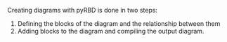 Creating diagrams with pyRBD is done in two steps: 

1. Defining the blocks of the diagram and the relationship between them
2. Adding blocks to the diagram and compiling the output diagram.

